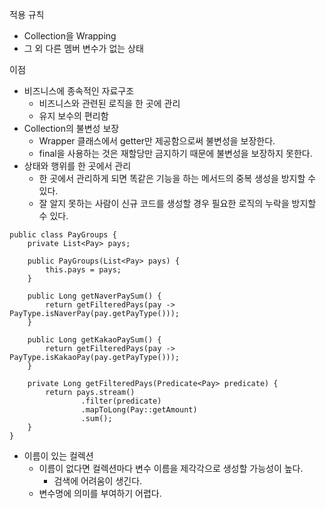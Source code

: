 적용 규칙
- Collection을 Wrapping
- 그 외 다른 멤버 변수가 없는 상태

이점
- 비즈니스에 종속적인 자료구조
    - 비즈니스와 관련된 로직을 한 곳에 관리
    - 유지 보수의 편리함
- Collection의 불변성 보장
    - Wrapper 클래스에서 getter만 제공함으로써 불변성을 보장한다.
    - final을 사용하는 것은 재할당만 금지하기 때문에 불변성을 보장하지 못한다.
- 상태와 행위를 한 곳에서 관리
    - 한 곳에서 관리하게 되면 똑같은 기능을 하는 메서드의 중복 생성을 방지할 수 있다.
    - 잘 알지 못하는 사람이 신규 코드를 생성할 경우 필요한 로직의 누락을 방지할 수 있다.

```
public class PayGroups {
    private List<Pay> pays;

    public PayGroups(List<Pay> pays) {
        this.pays = pays;
    }

    public Long getNaverPaySum() {
        return getFilteredPays(pay -> PayType.isNaverPay(pay.getPayType()));
    }

    public Long getKakaoPaySum() {
        return getFilteredPays(pay -> PayType.isKakaoPay(pay.getPayType()));
    }

    private Long getFilteredPays(Predicate<Pay> predicate) {
        return pays.stream()
                .filter(predicate)
                .mapToLong(Pay::getAmount)
                .sum();
    }
}

```
- 이름이 있는 컬렉션
    - 이름이 없다면 컬렉션마다 변수 이름을 제각각으로 생성할 가능성이 높다.
        - 검색에 어려움이 생긴다.
    - 변수명에 의미를 부여하기 어렵다.


